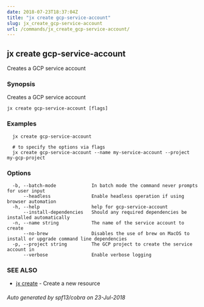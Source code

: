 ```yaml
---
date: 2018-07-23T18:37:04Z
title: "jx create gcp-service-account"
slug: jx_create_gcp-service-account
url: /commands/jx_create_gcp-service-account/
---
```

## jx create gcp-service-account

Creates a GCP service account

### Synopsis

Creates a GCP service account

```
jx create gcp-service-account [flags]
```

### Examples

```
  jx create gcp-service-account
  
  # to specify the options via flags
  jx create gcp-service-account --name my-service-account --project my-gcp-project
```

### Options

```
  -b, --batch-mode             In batch mode the command never prompts for user input
      --headless               Enable headless operation if using browser automation
  -h, --help                   help for gcp-service-account
      --install-dependencies   Should any required dependencies be installed automatically
  -n, --name string            The name of the service account to create
      --no-brew                Disables the use of brew on MacOS to install or upgrade command line dependencies
  -p, --project string         The GCP project to create the service account in
      --verbose                Enable verbose logging
```

### SEE ALSO

* [jx create](/commands/jx_create/)	 - Create a new resource

###### Auto generated by spf13/cobra on 23-Jul-2018
